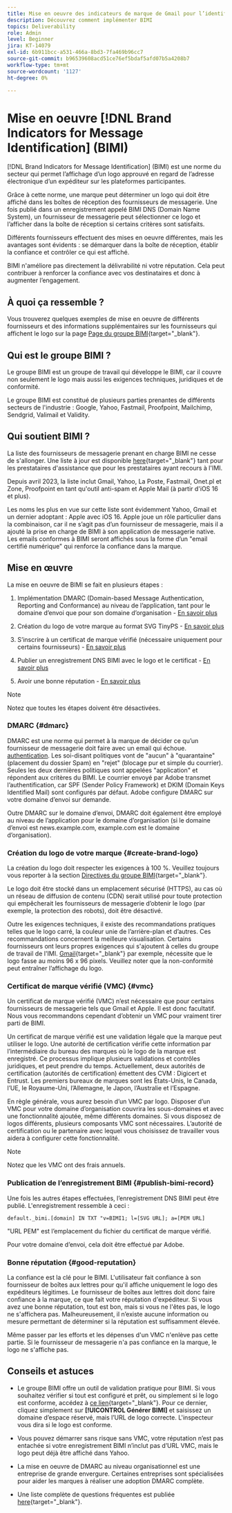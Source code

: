 ```yaml
---
title: Mise en oeuvre des indicateurs de marque de Gmail pour l’identification des messages (BIMI)
description: Découvrez comment implémenter BIMI
topics: Deliverability
role: Admin
level: Beginner
jira: KT-14079
exl-id: 6b911bcc-a531-466a-8bd3-7fa469b96cc7
source-git-commit: b96539608acd51ce76ef5bdaf5afd07b5a4208b7
workflow-type: tm+mt
source-wordcount: '1127'
ht-degree: 0%

---
```


# Mise en oeuvre [!DNL Brand Indicators for Message Identification] (BIMI)

[!DNL Brand Indicators for Message Identification] (BIMI) est une norme du secteur qui permet l’affichage d’un logo approuvé en regard de l’adresse électronique d’un expéditeur sur les plateformes participantes.

Grâce à cette norme, une marque peut déterminer un logo qui doit être affiché dans les boîtes de réception des fournisseurs de messagerie. Une fois publié dans un enregistrement appelé BIMI DNS (Domain Name System), un fournisseur de messagerie peut sélectionner ce logo et l’afficher dans la boîte de réception si certains critères sont satisfaits.

Différents fournisseurs effectuent des mises en oeuvre différentes, mais les avantages sont évidents : se démarquer dans la boîte de réception, établir la confiance et contrôler ce qui est affiché.

BIMI n&#39;améliore pas directement la délivrabilité ni votre réputation. Cela peut contribuer à renforcer la confiance avec vos destinataires et donc à augmenter l’engagement.

## À quoi ça ressemble ?

Vous trouverez quelques exemples de mise en oeuvre de différents fournisseurs et des informations supplémentaires sur les fournisseurs qui affichent le logo sur la page [Page du groupe BIMI](https://bimigroup.org/where-is-my-bimi-logo-displayed/){target="_blank"}.

## Qui est le groupe BIMI ?

Le groupe BIMI est un groupe de travail qui développe le BIMI, car il couvre non seulement le logo mais aussi les exigences techniques, juridiques et de conformité.

Le groupe BIMI est constitué de plusieurs parties prenantes de différents secteurs de l&#39;industrie : Google, Yahoo, Fastmail, Proofpoint, Mailchimp, Sendgrid, Valimail et Validity.

## Qui soutient BIMI ?

La liste des fournisseurs de messagerie prenant en charge BIMI ne cesse de s&#39;allonger. Une liste à jour est disponible [here](https://bimigroup.org/bimi-infographic/){target="_blank"} tant pour les prestataires d&#39;assistance que pour les prestataires ayant recours à l&#39;IMI.

Depuis avril 2023, la liste inclut Gmail, Yahoo, La Poste, Fastmail, Onet.pl et Zone, Proofpoint en tant qu&#39;outil anti-spam et Apple Mail (à partir d&#39;iOS 16 et plus).

Les noms les plus en vue sur cette liste sont évidemment Yahoo, Gmail et un dernier adoptant : Apple avec iOS 16. Apple joue un rôle particulier dans la combinaison, car il ne s’agit pas d’un fournisseur de messagerie, mais il a ajouté la prise en charge de BIMI à son application de messagerie native. Les emails conformes à BIMI seront affichés sous la forme d’un &quot;email certifié numérique&quot; qui renforce la confiance dans la marque.

## Mise en œuvre

La mise en oeuvre de BIMI se fait en plusieurs étapes :

1. Implémentation DMARC (Domain-based Message Authentication, Reporting and Conformance) au niveau de l’application, tant pour le domaine d’envoi que pour son domaine d’organisation - [En savoir plus](#dmarc)

1. Création du logo de votre marque au format SVG TinyPS - [En savoir plus](#create-brand-logo)

1. S’inscrire à un certificat de marque vérifié (nécessaire uniquement pour certains fournisseurs) - [En savoir plus](#vmc)

1. Publier un enregistrement DNS BIMI avec le logo et le certificat - [En savoir plus](#publish-bimi-record)

1. Avoir une bonne réputation - [En savoir plus](#good-reputation)

>[!NOTE]
>
>Notez que toutes les étapes doivent être désactivées.


### DMARC {#dmarc}

DMARC est une norme qui permet à la marque de décider ce qu’un fournisseur de messagerie doit faire avec un email qui échoue. [authentication](../additional-resources/authentication.md). Les soi-disant politiques vont de &quot;aucun&quot; à &quot;quarantaine&quot; (placement du dossier Spam) en &quot;rejet&quot; (blocage pur et simple du courrier). Seules les deux dernières politiques sont appelées &quot;application&quot; et répondent aux critères du BIMI. Le courrier envoyé par Adobe transmet l’authentification, car SPF (Sender Policy Framework) et DKIM (Domain Keys Identified Mail) sont configurés par défaut. Adobe configure DMARC sur votre domaine d’envoi sur demande.

Outre DMARC sur le domaine d’envoi, DMARC doit également être employé au niveau de l’application pour le domaine d’organisation (si le domaine d’envoi est news.example.com, example.com est le domaine d’organisation).

### Création du logo de votre marque {#create-brand-logo}

La création du logo doit respecter les exigences à 100 %. Veuillez toujours vous reporter à la section [Directives du groupe BIMI](https://bimigroup.org/creating-bimi-svg-logo-files/){target="_blank"}.

Le logo doit être stocké dans un emplacement sécurisé (HTTPS), au cas où un réseau de diffusion de contenu (CDN) serait utilisé pour toute protection qui empêcherait les fournisseurs de messagerie d’obtenir le logo (par exemple, la protection des robots), doit être désactivé.

Outre les exigences techniques, il existe des recommandations pratiques telles que le logo carré, la couleur unie de l’arrière-plan et d’autres. Ces recommandations concernent la meilleure visualisation. Certains fournisseurs ont leurs propres exigences qui s&#39;ajoutent à celles du groupe de travail de l&#39;IMI. [Gmail](https://support.google.com/a/answer/10911027?sjid=903725605955621707-EU){target="_blank"} par exemple, nécessite que le logo fasse au moins 96 x 96 pixels.
Veuillez noter que la non-conformité peut entraîner l’affichage du logo.

### Certificat de marque vérifié (VMC) {#vmc}

Un certificat de marque vérifié (VMC) n’est nécessaire que pour certains fournisseurs de messagerie tels que Gmail et Apple. Il est donc facultatif. Nous vous recommandons cependant d’obtenir un VMC pour vraiment tirer parti de BIMI.

Un certificat de marque vérifié est une validation légale que la marque peut utiliser le logo. Une autorité de certification vérifie cette information par l’intermédiaire du bureau des marques où le logo de la marque est enregistré. Ce processus implique plusieurs validations et contrôles juridiques, et peut prendre du temps. Actuellement, deux autorités de certification (autorités de certification) émettent des CVM : Digicert et Entrust. Les premiers bureaux de marques sont les États-Unis, le Canada, l’UE, le Royaume-Uni, l’Allemagne, le Japon, l’Australie et l’Espagne.

En règle générale, vous aurez besoin d’un VMC par logo. Disposer d’un VMC pour votre domaine d’organisation couvrira les sous-domaines et avec une fonctionnalité ajoutée, même différents domaines. Si vous disposez de logos différents, plusieurs composants VMC sont nécessaires. L’autorité de certification ou le partenaire avec lequel vous choisissez de travailler vous aidera à configurer cette fonctionnalité.

>[!NOTE]
>
>Notez que les VMC ont des frais annuels.

### Publication de l’enregistrement BIMI {#publish-bimi-record}

Une fois les autres étapes effectuées, l’enregistrement DNS BIMI peut être publié. L&#39;enregistrement ressemble à ceci :

```
default._bimi.[domain] IN TXT "v=BIMI1; l=[SVG URL]; a=[PEM URL]
```

&quot;URL PEM&quot; est l’emplacement du fichier du certificat de marque vérifié.

Pour votre domaine d’envoi, cela doit être effectué par Adobe.

### Bonne réputation {#good-reputation}

La confiance est la clé pour le BIMI. L&#39;utilisateur fait confiance à son fournisseur de boîtes aux lettres pour qu&#39;il affiche uniquement le logo des expéditeurs légitimes. Le fournisseur de boîtes aux lettres doit donc faire confiance à la marque, ce que fait votre réputation d&#39;expéditeur. Si vous avez une bonne réputation, tout est bon, mais si vous ne l&#39;êtes pas, le logo ne s&#39;affichera pas. Malheureusement, il n’existe aucune information ou mesure permettant de déterminer si la réputation est suffisamment élevée.

Même passer par les efforts et les dépenses d&#39;un VMC n&#39;enlève pas cette partie. Si le fournisseur de messagerie n&#39;a pas confiance en la marque, le logo ne s&#39;affiche pas.

## Conseils et astuces

* Le groupe BIMI offre un outil de validation pratique pour BIMI. Si vous souhaitez vérifier si tout est configuré et prêt, ou simplement si le logo est conforme, accédez à [ce lien](https://bimigroup.org/bimi-generator/){target="_blank"}. Pour ce dernier, cliquez simplement sur **[!UICONTROL Générer BIMI]** et saisissez un domaine d’espace réservé, mais l’URL de logo correcte. L&#39;inspecteur vous dira si le logo est conforme.

* Vous pouvez démarrer sans risque sans VMC, votre réputation n’est pas entachée si votre enregistrement BIMI n’inclut pas d’URL VMC, mais le logo peut déjà être affiché dans Yahoo.

* La mise en oeuvre de DMARC au niveau organisationnel est une entreprise de grande envergure. Certaines entreprises sont spécialisées pour aider les marques à réaliser une adoption DMARC complète.

* Une liste complète de questions fréquentes est publiée [here](https://bimigroup.org/faqs-for-senders-esps/){target="_blank"}.
